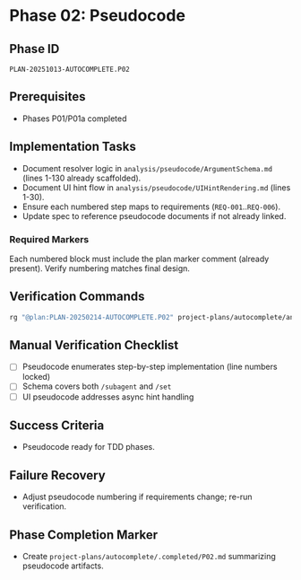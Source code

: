 # Phase 02: Pseudocode

## Phase ID
`PLAN-20251013-AUTOCOMPLETE.P02`

## Prerequisites
- Phases P01/P01a completed

## Implementation Tasks
- Document resolver logic in `analysis/pseudocode/ArgumentSchema.md` (lines 1-130 already scaffolded).
- Document UI hint flow in `analysis/pseudocode/UIHintRendering.md` (lines 1-30).
- Ensure each numbered step maps to requirements (`REQ-001`..`REQ-006`).
- Update spec to reference pseudocode documents if not already linked.

### Required Markers
Each numbered block must include the plan marker comment (already present). Verify numbering matches final design.

## Verification Commands

```bash
rg "@plan:PLAN-20250214-AUTOCOMPLETE.P02" project-plans/autocomplete/analysis/pseudocode
```

## Manual Verification Checklist
- [ ] Pseudocode enumerates step-by-step implementation (line numbers locked)
- [ ] Schema covers both `/subagent` and `/set`
- [ ] UI pseudocode addresses async hint handling

## Success Criteria
- Pseudocode ready for TDD phases.

## Failure Recovery
- Adjust pseudocode numbering if requirements change; re-run verification.

## Phase Completion Marker
- Create `project-plans/autocomplete/.completed/P02.md` summarizing pseudocode artifacts.

